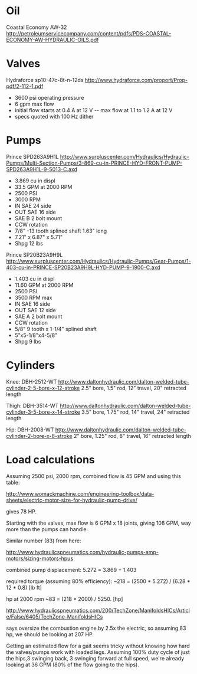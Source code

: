 Oil
====
Coastal Economy AW-32
http://petroleumservicecompany.com/content/pdfs/PDS-COASTAL-ECONOMY-AW-HYDRAULIC-OILS.pdf

Valves
====
Hydraforce sp10-47c-8t-n-12ds
http://www.hydraforce.com/proport/Prop-pdf/2-112-1.pdf

- 3600 psi operating pressure
- 6 gpm max flow
- initial flow starts at 0.4 A at 12 V
--  max flow at 1.1 to 1.2 A at 12 V
- specs quoted with 100 Hz dither

Pumps
====
Prince SPD263A9H1L
http://www.surpluscenter.com/Hydraulics/Hydraulic-Pumps/Multi-Section-Pumps/3-869-cu-in-PRINCE-HYD-FRONT-PUMP-SPD263A9H1L-9-5013-C.axd

- 3.869 cu in displ
- 33.5 GPM at 2000 RPM
- 2500 PSI
- 3000 RPM
- IN SAE 24 side
- OUT SAE 16 side
- SAE B 2 bolt mount
- CCW rotation
- 7/8" -13 tooth splined shaft 1.63" long
- 7.21" x 6.87" x 5.71"
- Shpg 12 lbs

Prince SP20B23A9H9L
http://www.surpluscenter.com/Hydraulics/Hydraulic-Pumps/Gear-Pumps/1-403-cu-in-PRINCE-SP20B23A9H9L-HYD-PUMP-9-1900-C.axd

- 1.403 cu in displ
- 11.60 GPM at 2000 RPM
- 2500 PSI
- 3500 RPM max
- IN SAE 16 side
- OUT SAE 12 side
- SAE A 2 bolt mount
- CCW rotation
- 5/8" 9 tooth x 1-1/4" splined shaft
- 5"x5-1/8"x4-5/8"
- Shpg 9 lbs


Cylinders
====

Knee: DBH-2512-WT
http://www.daltonhydraulic.com/dalton-welded-tube-cylinder-2-5-bore-x-12-stroke
2.5" bore, 1.5" rod, 12" travel, 20" retracted length

Thigh: DBH-3514-WT
http://www.daltonhydraulic.com/dalton-welded-tube-cylinder-3-5-bore-x-14-stroke
3.5" bore, 1.75" rod, 14" travel, 24" retracted length

Hip: DBH-2008-WT
http://www.daltonhydraulic.com/dalton-welded-tube-cylinder-2-bore-x-8-stroke
2" bore, 1.25" rod, 8" travel, 16" retracted length


Load calculations
====
Assuming 2500 psi, 2000 rpm, combined flow is 45 GPM and using this table:

http://www.womackmachine.com/engineering-toolbox/data-sheets/electric-motor-size-for-hydraulic-pump-drive/

gives 78 HP.

Starting with the valves, max flow is 6 GPM x 18 joints, giving 108 GPM, way more than the pumps can handle.

Similar number (83) from here:

http://www.hydraulicspneumatics.com/hydraulic-pumps-amp-motors/sizing-motors-hpus

combined pump displacement: 
5.272 = 3.869 + 1.403

required torque (assuming 80% efficiency):
~218 = (2500 * 5.272) / (6.28  * 12 * 0.8) [lb ft]

hp at 2000 rpm
~83 = (218 * 2000) / 5250. [hp]

http://www.hydraulicspneumatics.com/200/TechZone/ManifoldsHICs/Article/False/6405/TechZone-ManifoldsHICs

says oversize the combustion engine by 2.5x the electric, so assuming 83 hp, we should be looking at 207 HP.

Getting an estimated flow for a gait seems tricky without knowing how hard the valves/pumps work with loaded legs. Assuming 100% duty cycle of just the hips,3 swinging back, 3 swinging forward at full speed, we're already looking at 36 GPM (80% of the flow going to the hips).
